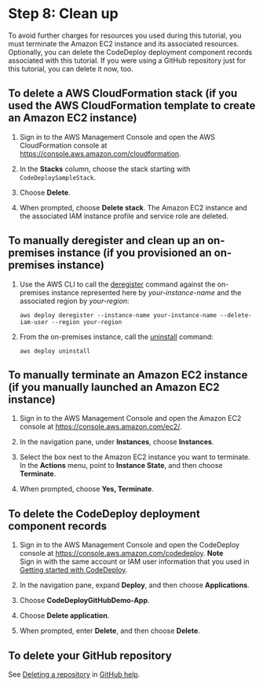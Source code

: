 # Step 8: Clean up<a name="tutorials-github-clean-up"></a>

To avoid further charges for resources you used during this tutorial, you must terminate the Amazon EC2 instance and its associated resources\. Optionally, you can delete the CodeDeploy deployment component records associated with this tutorial\. If you were using a GitHub repository just for this tutorial, you can delete it now, too\.

## To delete a AWS CloudFormation stack \(if you used the AWS CloudFormation template to create an Amazon EC2 instance\)<a name="tutorials-github-clean-up-cloudformation-template"></a>

1. Sign in to the AWS Management Console and open the AWS CloudFormation console at [https://console\.aws\.amazon\.com/cloudformation](https://console.aws.amazon.com/cloudformation/)\.

1. In the **Stacks** column, choose the stack starting with `CodeDeploySampleStack`\.

1. Choose **Delete**\.

1. When prompted, choose **Delete stack**\. The Amazon EC2 instance and the associated IAM instance profile and service role are deleted\.

## To manually deregister and clean up an on\-premises instance \(if you provisioned an on\-premises instance\)<a name="tutorials-github-clean-up-on-premises-instance"></a>

1. Use the AWS CLI to call the [deregister](https://docs.aws.amazon.com/cli/latest/reference/deploy/deregister.html) command against the on\-premises instance represented here by *your\-instance\-name* and the associated region by *your\-region*:

   ```
   aws deploy deregister --instance-name your-instance-name --delete-iam-user --region your-region
   ```

1. From the on\-premises instance, call the [uninstall](https://docs.aws.amazon.com/cli/latest/reference/deploy/uninstall.html) command:

   ```
   aws deploy uninstall
   ```

## To manually terminate an Amazon EC2 instance \(if you manually launched an Amazon EC2 instance\)<a name="tutorials-github-clean-up-ec2-instance"></a>

1. Sign in to the AWS Management Console and open the Amazon EC2 console at [https://console\.aws\.amazon\.com/ec2/](https://console.aws.amazon.com/ec2/)\.

1. In the navigation pane, under **Instances**, choose **Instances**\.

1. Select the box next to the Amazon EC2 instance you want to terminate\. In the **Actions** menu, point to **Instance State**, and then choose **Terminate**\.

1. When prompted, choose **Yes, Terminate**\. 

## To delete the CodeDeploy deployment component records<a name="tutorials-github-clean-up-codedeploy-records"></a>

1. Sign in to the AWS Management Console and open the CodeDeploy console at [https://console\.aws\.amazon\.com/codedeploy](https://console.aws.amazon.com/codedeploy)\.
**Note**  
Sign in with the same account or IAM user information that you used in [Getting started with CodeDeploy](getting-started-codedeploy.md)\.

1. In the navigation pane, expand **Deploy**, and then choose **Applications**\.

   

1. Choose **CodeDeployGitHubDemo\-App**\.

1. Choose **Delete application**\.

1. When prompted, enter **Delete**, and then choose **Delete**\. 

## To delete your GitHub repository<a name="tutorials-github-clean-up-github-repository"></a>

See [Deleting a repository](https://help.github.com/articles/deleting-a-repository/) in [GitHub help](https://help.github.com)\.